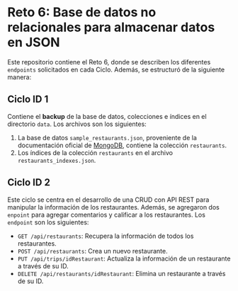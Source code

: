 # Reto 6: Base de datos no relacionales para almacenar datos en JSON
Este repositorio contiene el Reto 6, donde se describen los diferentes `endpoints` solicitados en cada Ciclo. Además, se estructuró de la siguiente manera: 

## Ciclo ID 1
Contiene el **backup** de la base de datos, colecciones e índices en el directorio `data`. Los archivos son los siguientes: 
1. La base de datos `sample_restaurants.json`, proveniente de la documentación oficial de [MongoDB](https://www.mongodb.com/docs/atlas/sample-data/sample-restaurants/), contiene la colección `restaurants`.
2. Los índices de la colección `restaurants` en el archivo `restaurants_indexes.json`.

## Ciclo ID 2
Este ciclo se centra en el desarrollo de una CRUD con API REST para manipular la información de los restaurantes. Además, se agregaron dos `enpoint` para agregar comentarios y calificar a los restaurantes. Los `endpoint` son los siguientes:
- `GET /api/restaurants`: Recupera la información de todos los restaurantes.
- `POST /api/restaurants`: Crea un nuevo restaurante.
- `PUT /api/trips/idRestaurant`: Actualiza la información de un restaurante a través de su ID.
- `DELETE /api/restaurants/idRestaurant`: Elimina un restaurante a través de su ID.